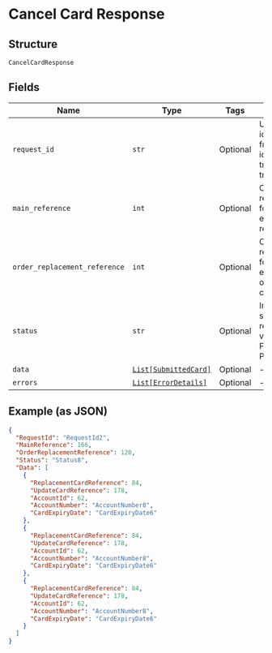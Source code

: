 
# Cancel Card Response

## Structure

`CancelCardResponse`

## Fields

| Name | Type | Tags | Description |
|  --- | --- | --- | --- |
| `request_id` | `str` | Optional | Unique request identifier passed from end user. This identifier helps in tracing a transaction |
| `main_reference` | `int` | Optional | Cancel card reference number for tracking the execution of the request. |
| `order_replacement_reference` | `int` | Optional | Order replacement reference number for tracking the execution of the order replacement cards request. |
| `status` | `str` | Optional | Indicates overall status of the request. Allowed values: SUCCESS, FAILED, PARTIAL_SUCCESS |
| `data` | [`List[SubmittedCard]`](../../doc/models/submitted-card.md) | Optional | - |
| `errors` | [`List[ErrorDetails]`](../../doc/models/error-details.md) | Optional | - |

## Example (as JSON)

```json
{
  "RequestId": "RequestId2",
  "MainReference": 166,
  "OrderReplacementReference": 120,
  "Status": "Status8",
  "Data": [
    {
      "ReplacementCardReference": 84,
      "UpdateCardReference": 178,
      "AccountId": 62,
      "AccountNumber": "AccountNumber8",
      "CardExpiryDate": "CardExpiryDate6"
    },
    {
      "ReplacementCardReference": 84,
      "UpdateCardReference": 178,
      "AccountId": 62,
      "AccountNumber": "AccountNumber8",
      "CardExpiryDate": "CardExpiryDate6"
    },
    {
      "ReplacementCardReference": 84,
      "UpdateCardReference": 178,
      "AccountId": 62,
      "AccountNumber": "AccountNumber8",
      "CardExpiryDate": "CardExpiryDate6"
    }
  ]
}
```

